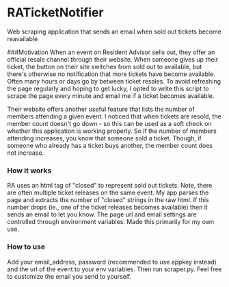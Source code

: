 # RATicketNotifier
Web scraping application that sends an email when sold out tickets become reavailable

###Motivation
When an event on Resident Advisor sells out, they offer an official resale channel through their website. When someone gives up their ticket, the button on their site switches from sold out to available, but there's otherwise no notification that more tickets have become available. Often many hours or days go by between ticket resales. To avoid refreshing the page regularly and hoping to get lucky, I opted to write this script to scrape the page every minute and email me if a ticket becomes available.

Their website offers another useful feature that lists the number of members attending a given event. I noticed that when tickets are resold, the member count doesn't go down - so this can be used as a soft check on whether this application is working properly. So if the number of members attending increases, you know that someone sold a ticket. Though, if someone who already has a ticket buys another, the member count does not increase. 

### How it works
RA uses an html tag of "closed" to represent sold out tickets. Note, there are often multiple ticket releases on the same event. My app parses the page and extracts the number of "closed" strings in the raw html. If this number drops (ie., one of the ticket releases becomes available) then it sends an email to let you know. The page url and email settings are controlled through environment variables. Made this primarily for my own use.

### How to use
Add your email_address, password (recommended to use appkey instead) and the url of the event to your env variables. Then run scraper.py. Feel free to customize the email you send to yourself.
